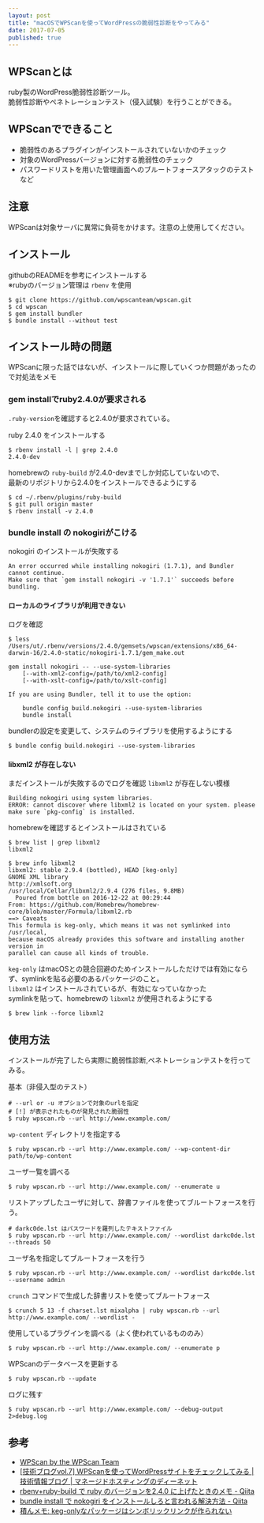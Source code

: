 ```yaml
---
layout: post
title: "macOSでWPScanを使ってWordPressの脆弱性診断をやってみる"
date: 2017-07-05
published: true
---
```


## WPScanとは
ruby製のWordPress脆弱性診断ツール。  
脆弱性診断やペネトレーションテスト（侵入試験）を行うことができる。


## WPScanでできること
- 脆弱性のあるプラグインがインストールされていないかのチェック
- 対象のWordPressバージョンに対する脆弱性のチェック
- パスワードリストを用いた管理画面へのブルートフォースアタックのテスト
など


## 注意
WPScanは対象サーバに異常に負荷をかけます。注意の上使用してください。  


## インストール
githubのREADMEを参考にインストールする  
※rubyのバージョン管理は `rbenv` を使用

	$ git clone https://github.com/wpscanteam/wpscan.git
	$ cd wpscan
	$ gem install bundler
	$ bundle install --without test


## インストール時の問題
WPScanに限った話ではないが、インストールに際していくつか問題があったので対処法をメモ

### gem installでruby2.4.0が要求される
`.ruby-version`を確認すると2.4.0が要求されている。  
  
ruby 2.4.0 をインストールする

	$ rbenv install -l | grep 2.4.0
	2.4.0-dev

homebrewの `ruby-build` が2.4.0-devまでしか対応していないので、  
最新のリポジトリから2.4.0をインストールできるようにする  

	$ cd ~/.rbenv/plugins/ruby-build
	$ git pull origin master
	$ rbenv install -v 2.4.0


### bundle install の nokogiriがこける

nokogiri のインストールが失敗する

	An error occurred while installing nokogiri (1.7.1), and Bundler cannot continue.
	Make sure that `gem install nokogiri -v '1.7.1'` succeeds before bundling.

#### ローカルのライブラリが利用できない
ログを確認

	$ less /Users/ut/.rbenv/versions/2.4.0/gemsets/wpscan/extensions/x86_64-darwin-16/2.4.0-static/nokogiri-1.7.1/gem_make.out

    gem install nokogiri -- --use-system-libraries
        [--with-xml2-config=/path/to/xml2-config]
        [--with-xslt-config=/path/to/xslt-config]

	If you are using Bundler, tell it to use the option:

	    bundle config build.nokogiri --use-system-libraries
	    bundle install


bundlerの設定を変更して、システムのライブラリを使用するようにする

	$ bundle config build.nokogiri --use-system-libraries


#### libxml2 が存在しない
まだインストールが失敗するのでログを確認 `libxml2` が存在しない模様

	Building nokogiri using system libraries.
	ERROR: cannot discover where libxml2 is located on your system. please make sure `pkg-config` is installed.


homebrewを確認するとインストールはされている

	$ brew list | grep libxml2
	libxml2

	$ brew info libxml2
	libxml2: stable 2.9.4 (bottled), HEAD [keg-only]
	GNOME XML library
	http://xmlsoft.org
	/usr/local/Cellar/libxml2/2.9.4 (276 files, 9.8MB)
	  Poured from bottle on 2016-12-22 at 00:29:44
	From: https://github.com/Homebrew/homebrew-core/blob/master/Formula/libxml2.rb
	==> Caveats
	This formula is keg-only, which means it was not symlinked into /usr/local,
	because macOS already provides this software and installing another version in
	parallel can cause all kinds of trouble.


`keg-only` はmacOSとの競合回避のためインストールしただけでは有効にならず、symlinkを貼る必要のあるパッケージのこと。  
`libxml2` はインストールされているが、有効になっていなかった  
symlinkを貼って、homebrewの `libxml2` が使用されるようにする

	$ brew link --force libxml2


## 使用方法
インストールが完了したら実際に脆弱性診断,ペネトレーションテストを行ってみる。  


基本（非侵入型のテスト）

	# --url or -u オプションで対象のurlを指定
	# [!] が表示されたものが発見された脆弱性
	$ ruby wpscan.rb --url http://www.example.com/


`wp-content` ディレクトリを指定する

	$ ruby wpscan.rb --url http://www.example.com/ --wp-content-dir path/to/wp-content


ユーザ一覧を調べる

	$ ruby wpscan.rb --url http://www.example.com/ --enumerate u


リストアップしたユーザに対して、辞書ファイルを使ってブルートフォースを行う。  

	# darkc0de.lst はパスワードを羅列したテキストファイル
	$ ruby wpscan.rb --url http://www.example.com/ --wordlist darkc0de.lst --threads 50


ユーザ名を指定してブルートフォースを行う

	$ ruby wpscan.rb --url http://www.example.com/ --wordlist darkc0de.lst --username admin


`crunch` コマンドで生成した辞書リストを使ってブルートフォース

	$ crunch 5 13 -f charset.lst mixalpha | ruby wpscan.rb --url http://www.example.com/ --wordlist -


使用しているプラグインを調べる（よく使われているもののみ）

	$ ruby wpscan.rb --url http://www.example.com/ --enumerate p


WPScanのデータベースを更新する

	$ ruby wpscan.rb --update


ログに残す

	$ ruby wpscan.rb --url http://www.example.com/ --debug-output 2>debug.log


## 参考	
- [WPScan by the WPScan Team](https://wpscan.org/)
- [[技術ブログvol.7] WPScanを使ってWordPressサイトをチェックしてみる | 技術情報ブログ | マネージドホスティングのディーネット](http://www.denet.ad.jp/technology/2013/11/vol7-wpscanwordpress.html)　　
- [rbenv+ruby-build で ruby のバージョンを2.4.0 に上げたときのメモ - Qiita](http://qiita.com/selmertsx/items/d4b281442a61da5f15b4)  
- [bundle install で nokogiri をインストールしろと言われる解決方法 - Qiita](http://qiita.com/pugiemonn/items/4b23a709ed194b02be6d)　　
- [積んメモ: keg-onlyなパッケージはシンボリックリンクが作られない](http://mosquito7.blogspot.jp/2013/07/keg-only.html)


